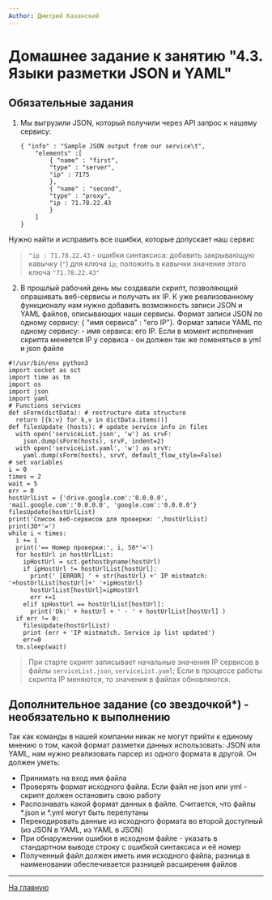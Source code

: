 ```yaml
---
Author: Дмитрий Казанский
---
```


# Домашнее задание к занятию "4.3. Языки разметки JSON и YAML"

## Обязательные задания

1. Мы выгрузили JSON, который получили через API запрос к нашему сервису:
	```
    { "info" : "Sample JSON output from our service\t",
        "elements" :[
            { "name" : "first",
            "type" : "server",
            "ip" : 7175 
            },
            { "name" : "second",
            "type" : "proxy",
            "ip : 71.78.22.43
            }
        ]
    }
	```
  Нужно найти и исправить все ошибки, которые допускает наш сервис

  >  `"ip : 71.78.22.43` - ошибки синтаксиса: добавить закрывающую кавычку (`"`) для ключа `ip`; положить в кавычки значение этого ключа `"71.78.22.43"`
  >

2. В прошлый рабочий день мы создавали скрипт, позволяющий опрашивать веб-сервисы и получать их IP. К уже реализованному функционалу нам нужно добавить возможность записи JSON и YAML файлов, описывающих наши сервисы. Формат записи JSON по одному сервису: { "имя сервиса" : "его IP"}. Формат записи YAML по одному сервису: - имя сервиса: его IP. Если в момент исполнения скрипта меняется IP у сервиса - он должен так же поменяться в yml и json файле

```
#!/usr/bin/env python3
import socket as sct
import time as tm
import os
import json
import yaml
# Functions services
def sForm(dictData): # restructure data structure
  return [{k:v} for k,v in dictData.items()]
def filesUpdate (hosts): # update service info in files
  with open('serviceList.json', 'w') as srvF:
    json.dump(sForm(hosts), srvF, indent=2)
  with open('serviceList.yaml', 'w') as srvY:
    yaml.dump(sForm(hosts), srvY, default_flow_style=False)
# set variables
i = 0
times = 2
wait = 5
err = 0
hostUrlList = {'drive.google.com':'0.0.0.0', 'mail.google.com':'0.0.0.0', 'google.com':'0.0.0.0'}
filesUpdate(hostUrlList)
print('Список веб-сервисов для проверки: ',hostUrlList)
print(30*'=')
while i < times:
  i += 1
  print('== Номер проверки:', i, 50*'=')
  for hostUrl in hostUrlList:
    ipHostUrl = sct.gethostbyname(hostUrl)
    if ipHostUrl != hostUrlList[hostUrl]:
      print(' [ERROR] ' + str(hostUrl) +' IP mistmatch: '+hostUrlList[hostUrl]+' '+ipHostUrl)
      hostUrlList[hostUrl]=ipHostUrl
      err +=1
    elif ipHostUrl == hostUrlList[hostUrl]:
      print('Ok:' + hostUrl + ' - ' + hostUrlList[hostUrl] )
  if err != 0:
    filesUpdate(hostUrlList)
    print (err + 'IP mistmatch. Service ip list updated')
    err=0
  tm.sleep(wait)

```
> При старте скрипт записывает начальные значения IP сервисов в файлы `serviceList.json`, `serviceList.yaml`;
> Если в процессе работы скрипта IP меняются, то значения в файлах обновляются.
> 
## Дополнительное задание (со звездочкой*) - необязательно к выполнению

Так как команды в нашей компании никак не могут прийти к единому мнению о том, какой формат разметки данных использовать: JSON или YAML, нам нужно реализовать парсер из одного формата в другой. Он должен уметь:
   * Принимать на вход имя файла
   * Проверять формат исходного файла. Если файл не json или yml - скрипт должен остановить свою работу
   * Распознавать какой формат данных в файле. Считается, что файлы *.json и *.yml могут быть перепутаны
   * Перекодировать данные из исходного формата во второй доступный (из JSON в YAML, из YAML в JSON)
   * При обнаружении ошибки в исходном файле - указать в стандартном выводе строку с ошибкой синтаксиса и её номер
   * Полученный файл должен иметь имя исходного файла, разница в наименовании обеспечивается разницей расширения файлов

---

[На главную](../README.md)
